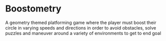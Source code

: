 # Boostometry
 A geometry themed platforming game where the player must boost their circle in varying speeds and directions in order to avoid obstacles, solve puzzles and maneuver around a variety of environments to get to end goal
